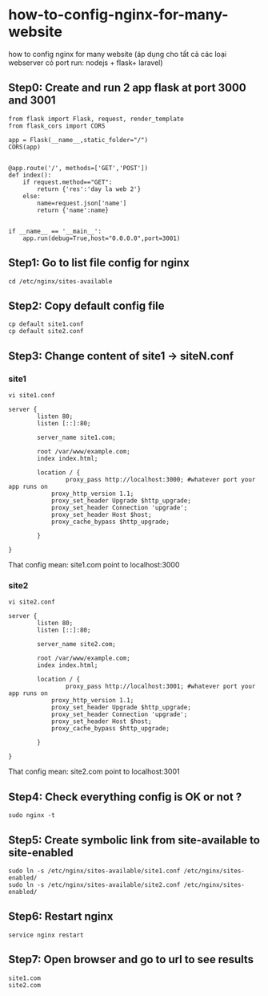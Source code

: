 # how-to-config-nginx-for-many-website
how to config nginx for many website (áp dụng cho tất cả các loại webserver có port run: nodejs + flask+ laravel)


## Step0: Create and run 2 app flask at port 3000 and 3001
```
from flask import Flask, request, render_template
from flask_cors import CORS

app = Flask(__name__,static_folder="/")
CORS(app)


@app.route('/', methods=['GET','POST'])
def index():
    if request.method=="GET":
        return {'res':'day la web 2'}
    else:
        name=request.json['name']
        return {'name':name}


if __name__ == '__main__':
    app.run(debug=True,host="0.0.0.0",port=3001)

```

## Step1: Go to list file config for nginx
```
cd /etc/nginx/sites-available
```

## Step2: Copy default config file
```
cp default site1.conf
cp default site2.conf
```
## Step3: Change content of site1 -> siteN.conf

### site1
```
vi site1.conf
```

```
server {
        listen 80;
        listen [::]:80;

        server_name site1.com;

        root /var/www/example.com;
        index index.html;

        location / {
                proxy_pass http://localhost:3000; #whatever port your app runs on
            proxy_http_version 1.1;
            proxy_set_header Upgrade $http_upgrade;
            proxy_set_header Connection 'upgrade';
            proxy_set_header Host $host;
            proxy_cache_bypass $http_upgrade;

        }

}
```
That config mean: site1.com point to localhost:3000


### site2
```
vi site2.conf
```

```
server {
        listen 80;
        listen [::]:80;

        server_name site2.com;

        root /var/www/example.com;
        index index.html;

        location / {
                proxy_pass http://localhost:3001; #whatever port your app runs on
            proxy_http_version 1.1;
            proxy_set_header Upgrade $http_upgrade;
            proxy_set_header Connection 'upgrade';
            proxy_set_header Host $host;
            proxy_cache_bypass $http_upgrade;

        }

}
```
That config mean: site2.com point to localhost:3001

## Step4: Check everything config is OK or not ?
```
sudo nginx -t
```


## Step5: Create symbolic link from site-available to site-enabled
```
sudo ln -s /etc/nginx/sites-available/site1.conf /etc/nginx/sites-enabled/
sudo ln -s /etc/nginx/sites-available/site2.conf /etc/nginx/sites-enabled/
```

## Step6: Restart nginx
```
service nginx restart
```

## Step7: Open browser and go to url to see results
```
site1.com
site2.com
```
